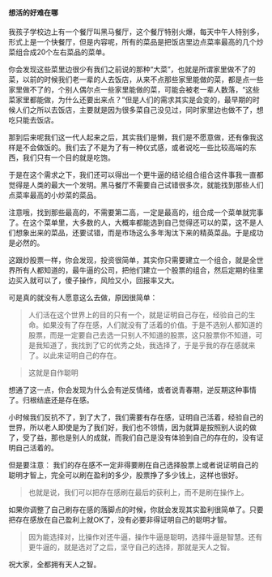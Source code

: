 
#### 想活的好难在哪

我孩子学校边上有一个餐厅叫黑马餐厅，这个餐厅特别火爆，每天中午人特别多，形式上是一个快餐厅，但是内容呢，所有的菜品是把饭店里边点菜率最高的几个炒菜组合成20个左右菜品的菜单。

你会发现这些菜里边很少有我们之前说的那种“大菜”，也就是所谓家里做不了的菜，以前的时候我们老一辈的人去饭店，从来不点那些家里能做的菜，都是点一些家里做不了的，个别人偶尔点一些家里能做的菜，可能会被老一辈人数落，“这些菜家里都能做，为什么还要出来点？”但是人们的需求其实是会变的，最早期的时候人们之所以去饭店，主要就是因为很多菜自己没见过，同时家里边也做不了，想吃只能去饭店。

那到后来呢我们这一代人起来之后，其实我们是懒，我们是不愿意做，还有像我这样是不会做饭的。我们去了不是为了有一种仪式感，或者说吃一些比较高端的东西，我们只有一个目的就是吃饱。

于是在这个需求之下，我们还可以得出一个更牛逼的结论组合组合这件事我一直都觉得是人类的最大一个发明。黑马餐厅不需要自己试错很多次，就能找到那些人们点菜率最高的小炒菜的菜品。

注意哦，找到那些最高的，不需要第二高，一定是最高的，组合成一个菜单就完事了。在这个菜单里，大多数的人，大概率都能选到自己觉得还可以的菜，这不是人们想象出来的菜品，还要试错，而是市场这么多年淘汰下来的精英菜品。于是成功是必然的。

这跟炒股票一样，你会发现，投资很简单，其实你只需要建立一个组合，就是全世界所有人都知道的，最牛逼的公司，把他们建立一个股票的组合，然后定期的往里边买入就可以了，傻子操作，风险又小，回报率又大。

可是真的就没有人愿意这么去做，原因很简单：
>人们活在这个世界上的目的只有一个，就是证明自己存在，经验自己的生命。如果没有了存在感，人们就没有了活着的价值。于是不选别人都知道的股票，而是一定要自己去选一只别人不知道的股票，这只股票你不知道，可是我知道了，我找到了它的优秀之处，我选择了，于是乎我的存在感就来了。以此来证明自己的存在。

>这就是自作聪明

想通了这一点，你会发现为什么会有逆反情绪，或者说青春期，逆反期这种事情了。归根结底还是存在感。

小时候我们反抗不了，到了大了，我们需要有存在感，证明自己活着，经验自己的世界，所以老人即使是为了我们好，我们也不领情，因为就算是按照别人说的做了，受了益，那也是别人的成就，而我们自己是没有体验到自己的存在的，没有证明自己活着的。

但是要注意：
我们的存在感不一定非得要刷在自己选择股票上或者说证明自己的聪明才智上，完全可以刷在盈利的多少，股票挣了多少钱上，这样也很好。

>也就是说，我们可以把存在感刷在最后的获利上，而不是刷在操作上。

如果你调整了自己刷存在感的落脚点的时候，你就会发现其实盈利很简单了。只要把存在感放在自己盈利上就OK了，没有必要非得证明自己的聪明才智。

>因为能选择对，比操作对还牛逼，操作牛逼是聪明，选择牛逼是智慧。还有更牛逼的，就是选对了之后，坚守自己的选择，那就是天人之智。

祝大家，全都拥有天人之智。
